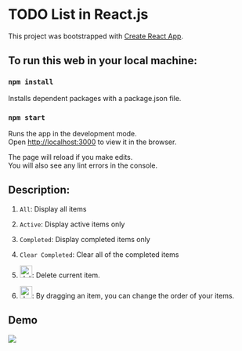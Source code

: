 # TODO List in React.js

This project was bootstrapped with [Create React App](https://github.com/facebook/create-react-app).

## To run this web in your local machine:

### `npm install`

Installs dependent packages with a package.json file.

### `npm start`

Runs the app in the development mode.<br>
Open [http://localhost:3000](http://localhost:3000) to view it in the browser.

The page will reload if you make edits.<br>
You will also see any lint errors in the console.


## Description:
1. `All`: Display all items

3. `Active`: Display active items only
4. `Completed`: Display completed items only
5. `Clear Completed`: Clear all of the completed items
6. <img src="https://i.imgur.com/LWbDDHG.png" alt="delete" width=25/>: Delete current item.
7. <img src="https://i.imgur.com/UkUX1eg.png" alt="drag" width=25 />: By dragging an item, you can change the order of your items. 

## Demo
![](https://i.imgur.com/QFyKPg3.gif)


